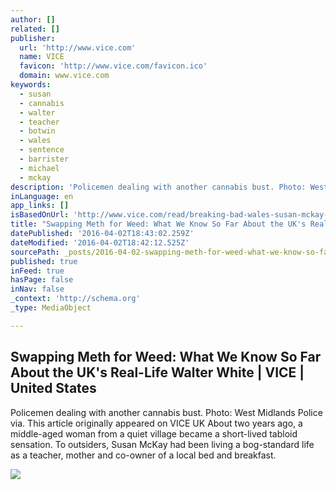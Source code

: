 ```yaml
---
author: []
related: []
publisher:
  url: 'http://www.vice.com'
  name: VICE
  favicon: 'http://www.vice.com/favicon.ico'
  domain: www.vice.com
keywords:
  - susan
  - cannabis
  - walter
  - teacher
  - botwin
  - wales
  - sentence
  - barrister
  - michael
  - mckay
description: 'Policemen dealing with another cannabis bust. Photo: West Midlands Police via. This article originally appeared on VICE UK About two years ago, a middle-aged woman from a quiet village became a short-lived tabloid sensation. To outsiders, Susan McKay had been living a bog-standard life as a teacher, mother and co-owner of a local bed and breakfast.'
inLanguage: en
app_links: []
isBasedOnUrl: 'http://www.vice.com/read/breaking-bad-wales-susan-mckay-cannabis'
title: "Swapping Meth for Weed: What We Know So Far About the UK's Real-Life Walter White | VICE | United States"
datePublished: '2016-04-02T18:43:02.259Z'
dateModified: '2016-04-02T18:42:12.525Z'
sourcePath: _posts/2016-04-02-swapping-meth-for-weed-what-we-know-so-far-about-the-uks-r.md
published: true
inFeed: true
hasPage: false
inNav: false
_context: 'http://schema.org'
_type: MediaObject

---
```

<article style=""><h1>Swapping Meth for Weed: What We Know So Far About the UK's Real-Life Walter White | VICE | United States</h1><p>Policemen dealing with another cannabis bust. Photo: West Midlands Police via. This article originally appeared on VICE UK About two years ago, a middle-aged woman from a quiet village became a short-lived tabloid sensation. To outsiders, Susan McKay had been living a bog-standard life as a teacher, mother and co-owner of a local bed and breakfast.</p><img src="https://vice-images.vice.com/images/articles/meta/2016/04/02/breaking-bad-wales-susan-mckay-cannabis-1459606654.jpg?resize=*:*&amp;output-quality=75" /></article>